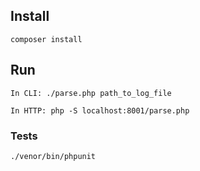 ## Install ##

``` composer install ```

## Run ##
``` In CLI: ./parse.php path_to_log_file ```

``` In HTTP: php -S localhost:8001/parse.php ```

### Tests ###

``` ./venor/bin/phpunit  ```